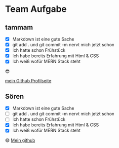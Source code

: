 # Team Aufgabe

## tammam 

- [x] Markdown ist eine gute Sache
- [x] git add . und git commit -m nervt mich jetzt schon
- [x] Ich hatte schon Frühstück
- [x] Ich habe bereits Erfahrung mit Html & CSS
- [x] Ich weiß wofür MERN Stack steht

:sunglasses:

[mein Github Profilseite](https://github.com/Timon24h)

## Sören

- [x] Markdown ist eine gute Sache
- [ ] git add . und git commit -m nervt mich jetzt schon
- [ ] Ich hatte schon Frühstück
- [x] Ich habe bereits Erfahrung mit Html & CSS
- [x] Ich weiß wofür MERN Stack steht

:smile: [Mein github](https://github.com/SoerenDCI)
